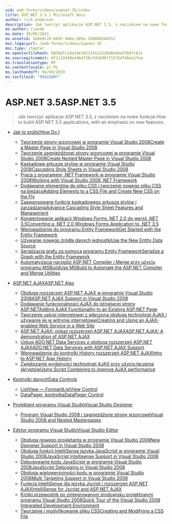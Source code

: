 ```yaml
---
uid: web-forms/videos/aspnet-35/index
title: ASP.NET 3.5 | Microsoft Docs
author: rick-anderson
description: Jak tworzyć aplikacje ASP.NET 3.5, z naciskiem na nowe funkcje.
ms.author: riande
ms.date: 10/05/2011
ms.assetid: 2e6e9c24-bb97-446a-b05e-1bd88824d352
msc.legacyurl: /web-forms/videos/aspnet-35
msc.type: chapter
ms.openlocfilehash: b858dfc24a14e182319122320d8bb6af3b8fcb3c
ms.sourcegitcommit: 0f1119340e4464720cfd16d0ff15764746ea1fea
ms.translationtype: MT
ms.contentlocale: pl-PL
ms.lasthandoff: 04/09/2019
ms.locfileid: "59422697"
---
```

# <a name="aspnet-35"></a><span data-ttu-id="dc2ce-103">ASP.NET 3.5</span><span class="sxs-lookup"><span data-stu-id="dc2ce-103">ASP.NET 3.5</span></span>

> <span data-ttu-id="dc2ce-104">Jak tworzyć aplikacje ASP.NET 3.5, z naciskiem na nowe funkcje.</span><span class="sxs-lookup"><span data-stu-id="dc2ce-104">How to build ASP.NET 3.5 applications, with an emphasis on new features.</span></span>


- [<span data-ttu-id="dc2ce-105">Jak to zrobić</span><span class="sxs-lookup"><span data-stu-id="dc2ce-105">How Do I</span></span>](how-do-i/index.md)

    - [<span data-ttu-id="dc2ce-106">Tworzenie strony wzorcowej w programie Visual Studio 2008</span><span class="sxs-lookup"><span data-stu-id="dc2ce-106">Create a Master Page in Visual Studio 2008</span></span>](how-do-i/how-do-i-create-a-master-page-in-visual-studio-2008.md)
    - [<span data-ttu-id="dc2ce-107">Tworzenie zagnieżdżonej strony wzorcowej w programie Visual Studio 2008</span><span class="sxs-lookup"><span data-stu-id="dc2ce-107">Create Nested Master Page in Visual Studio 2008</span></span>](how-do-i/how-do-i-create-nested-master-page-in-visual-studio-2008.md)
    - [<span data-ttu-id="dc2ce-108">Kaskadowe arkusze stylów w programie Visual Studio 2008</span><span class="sxs-lookup"><span data-stu-id="dc2ce-108">Cascading Style Sheets in Visual Studio 2008</span></span>](how-do-i/how-do-i-cascading-style-sheets-in-visual-studio-2008.md)
    - [<span data-ttu-id="dc2ce-109">Praca z programem .NET Framework w programie Visual Studio 2008</span><span class="sxs-lookup"><span data-stu-id="dc2ce-109">Working with Visual Studio 2008 .NET Framework</span></span>](how-do-i/how-do-i-working-with-visual-studio-2008-net-framework.md)
    - [<span data-ttu-id="dc2ce-110">Dodawanie elementów do pliku CSS i tworzenie nowego pliku CSS na bieżąco</span><span class="sxs-lookup"><span data-stu-id="dc2ce-110">Adding Elements to a CSS File and Create New CSS on the Fly</span></span>](how-do-i/how-do-i-adding-elements-to-a-css-file-and-create-new-css-on-the-fly.md)
    - [<span data-ttu-id="dc2ce-111">Zaawansowane funkcje kaskadowego arkusza stylów i zarządzania</span><span class="sxs-lookup"><span data-stu-id="dc2ce-111">Advance Cascading Style Sheet Features and Management</span></span>](how-do-i/how-do-i-advance-cascading-style-sheet-features-and-management.md)
    - [<span data-ttu-id="dc2ce-112">Konwertowanie aplikacji Windows Forms .NET 2.0 do wersji .NET 3.5</span><span class="sxs-lookup"><span data-stu-id="dc2ce-112">Converting a .NET 2.0 Windows Forms Application to .NET 3.5</span></span>](how-do-i/how-do-i-converting-a-net-20-windows-forms-application-to-net-35.md)
    - [<span data-ttu-id="dc2ce-113">Wprowadzenie do programu Entity Framework</span><span class="sxs-lookup"><span data-stu-id="dc2ce-113">Get Started with the Entity Framework</span></span>](how-do-i/how-do-i-get-started-with-the-entity-framework.md)
    - [<span data-ttu-id="dc2ce-114">Używanie nowego źródła danych jednostki</span><span class="sxs-lookup"><span data-stu-id="dc2ce-114">Use the New Entity Data Source</span></span>](how-do-i/how-do-i-use-the-new-entity-data-source.md)
    - [<span data-ttu-id="dc2ce-115">Serializacja grafu za pomocą programu Entity Framework</span><span class="sxs-lookup"><span data-stu-id="dc2ce-115">Serialize a Graph with the Entity Framework</span></span>](how-do-i/how-do-i-serialize-a-graph-with-the-entity-framework.md)
    - [<span data-ttu-id="dc2ce-116">Automatyzacja narzędzi ASP.NET Compiler i Merge przy użyciu programu MSBuild</span><span class="sxs-lookup"><span data-stu-id="dc2ce-116">Use MSBuild to Automate the ASP.NET Compiler and Merge Utilities</span></span>](how-do-i/how-do-i-use-msbuild-to-automate-the-aspnet-compiler-and-merge-utilities.md)
- [<span data-ttu-id="dc2ce-117">ASP.NET AJAX</span><span class="sxs-lookup"><span data-stu-id="dc2ce-117">ASP.NET Ajax</span></span>](aspnet-ajax/index.md)

    - [<span data-ttu-id="dc2ce-118">Obsługa rozszerzeń ASP.NET AJAX w programie Visual Studio 2008</span><span class="sxs-lookup"><span data-stu-id="dc2ce-118">ASP.NET AJAX Support in Visual Studio 2008</span></span>](aspnet-ajax/aspnet-ajax-support-in-visual-studio-2008.md)
    - [<span data-ttu-id="dc2ce-119">Dodawanie funkcjonalności AJAX do istniejącej strony ASP.NET</span><span class="sxs-lookup"><span data-stu-id="dc2ce-119">Adding AJAX Functionality to an Existing ASP.NET Page</span></span>](aspnet-ajax/adding-ajax-functionality-to-an-existing-aspnet-page.md)
    - [<span data-ttu-id="dc2ce-120">Tworzenie usługi internetowej z włączoną obsługą technologii AJAX i używanie jej w witrynie internetowej</span><span class="sxs-lookup"><span data-stu-id="dc2ce-120">Creating and Using an AJAX-enabled Web Service in a Web Site</span></span>](aspnet-ajax/creating-and-using-an-ajax-enabled-web-service-in-a-web-site.md)
    - [<span data-ttu-id="dc2ce-121">ASP.NET AJAX: pokaz rozszerzeń ASP.NET AJAX</span><span class="sxs-lookup"><span data-stu-id="dc2ce-121">ASP.NET AJAX: A demonstration of ASP.NET AJAX</span></span>](aspnet-ajax/aspnet-ajax-a-demonstration-of-aspnet-ajax.md)
    - [<span data-ttu-id="dc2ce-122">Usługi ADO.NET Data Services z obsługą rozszerzeń ASP.NET AJAX</span><span class="sxs-lookup"><span data-stu-id="dc2ce-122">ADO.NET Data Services with ASP.NET AJAX Support</span></span>](aspnet-ajax/adonet-data-services-with-aspnet-ajax-support.md)
    - [<span data-ttu-id="dc2ce-123">Wprowadzenie do kontrolki History rozszerzeń ASP.NET AJAX</span><span class="sxs-lookup"><span data-stu-id="dc2ce-123">Intro to ASP.NET Ajax History</span></span>](aspnet-ajax/introduction-to-aspnet-ajax-history.md)
    - [<span data-ttu-id="dc2ce-124">Zwiększanie wydajności technologii AJAX przy użyciu łączenia skryptów</span><span class="sxs-lookup"><span data-stu-id="dc2ce-124">Using Script Combining to improve AJAX performance</span></span>](aspnet-ajax/using-script-combining-to-improve-ajax-performance.md)
- [<span data-ttu-id="dc2ce-125">Kontrolki danych</span><span class="sxs-lookup"><span data-stu-id="dc2ce-125">Data Controls</span></span>](data-controls/index.md)

    - [<span data-ttu-id="dc2ce-126">ListView — Formant</span><span class="sxs-lookup"><span data-stu-id="dc2ce-126">ListView Control</span></span>](data-controls/the-listview-control.md)
    - [<span data-ttu-id="dc2ce-127">DataPager, kontrolka</span><span class="sxs-lookup"><span data-stu-id="dc2ce-127">DataPager Control</span></span>](data-controls/the-datapager-control.md)
- [<span data-ttu-id="dc2ce-128">Projektant programu Visual Studio</span><span class="sxs-lookup"><span data-stu-id="dc2ce-128">Visual Studio Designer</span></span>](visual-studio-designer/index.md)

    - [<span data-ttu-id="dc2ce-129">Program Visual Studio 2008 i zagnieżdżone strony wzorcowe</span><span class="sxs-lookup"><span data-stu-id="dc2ce-129">Visual Studio 2008 and Nested Masterpages</span></span>](visual-studio-designer/visual-studio-2008-and-nested-masterpages.md)
- [<span data-ttu-id="dc2ce-130">Edytor programu Visual Studio</span><span class="sxs-lookup"><span data-stu-id="dc2ce-130">Visual Studio Editor</span></span>](visual-studio-editor/index.md)

    - [<span data-ttu-id="dc2ce-131">Obsługa nowego projektanta w programie Visual Studio 2008</span><span class="sxs-lookup"><span data-stu-id="dc2ce-131">New Designer Support in Visual Studio 2008</span></span>](visual-studio-editor/new-designer-support-in-visual-studio-2008.md)
    - [<span data-ttu-id="dc2ce-132">Obsługa funkcji IntelliSense języka JavaScript w programie Visual Studio 2008</span><span class="sxs-lookup"><span data-stu-id="dc2ce-132">JavaScript Intellisense Support in Visual Studio 2008</span></span>](visual-studio-editor/javascript-intellisense-support-in-visual-studio-2008.md)
    - [<span data-ttu-id="dc2ce-133">Debugowanie kodu JavaScript w programie Visual Studio 2008</span><span class="sxs-lookup"><span data-stu-id="dc2ce-133">JavaScript Debugging in Visual Studio 2008</span></span>](visual-studio-editor/javascript-debugging-in-visual-studio-2008.md)
    - [<span data-ttu-id="dc2ce-134">Obsługa wielowersyjności kodu w programie Visual Studio 2008</span><span class="sxs-lookup"><span data-stu-id="dc2ce-134">Multi Targeting Support in Visual Studio 2008</span></span>](visual-studio-editor/multi-targeting-support-in-visual-studio-2008.md)
    - [<span data-ttu-id="dc2ce-135">Funkcja IntelliSense dla języka Jscript i rozszerzeń ASP.NET AJAX</span><span class="sxs-lookup"><span data-stu-id="dc2ce-135">IntelliSense for Jscript and ASP.NET AJAX</span></span>](visual-studio-editor/intellisense-for-jscript-and-aspnet-ajax.md)
    - [<span data-ttu-id="dc2ce-136">Krótki przewodnik po zintegrowanym środowisku projektowym programu Visual Studio 2008</span><span class="sxs-lookup"><span data-stu-id="dc2ce-136">Quick Tour of the Visual Studio 2008 Integrated Development Environment</span></span>](visual-studio-editor/quick-tour-of-the-visual-studio-2008-integrated-development-environment.md)
    - [<span data-ttu-id="dc2ce-137">Tworzenie i modyfikowanie pliku CSS</span><span class="sxs-lookup"><span data-stu-id="dc2ce-137">Creating and Modifying a CSS File</span></span>](visual-studio-editor/creating-and-modifying-a-css-file.md)
